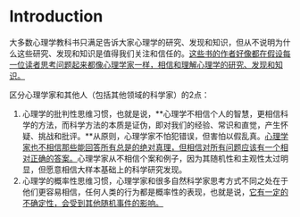 # Introduction

大多数心理学教科书只满足告诉大家心理学的研究、发现和知识，但从不说明为什么这些研究、发现和知识是值得我们关注和信任的。<u>这些书的作者好像都在假设每一位读者思考问题起来都像心理学家一样，相信和理解心理学的研究、发现和知识。</u>

区分心理学家和其他人（包括其他领域的科学家）的2点：

1. 心理学的批判性思维习惯，也就是说，**心理学不相信个人的智慧，更相信科学的方法，而科学方法的本质是证伪，即对我们的经验、常识和直觉，产生怀疑、挑战和批评。**从原则，心理学家不怕犯错误，但害怕以假乱真。<u>心理学家也不相信那些能回答所有总是的绝对真理，但相信对所有问题应该有一个相对正确的答案。</u>心理学家从不相信个案和例子，因为其随机性和主观性太过明显，但愿意相信大样本基础上的科学研究发现。
2. 心理学的概率性思维习惯，心理学家和很多自然科学家思考方式不同之处在于他们更容易相信，任何人类的行为都是概率性的表现，也就是说，<u>它有一定的不确定性，会受到其他随机事件的影响。</u>

